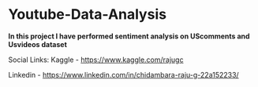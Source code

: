 # Youtube-Data-Analysis
**In this project I have performed sentiment analysis on UScomments and Usvideos dataset**

Social Links:
Kaggle - https://www.kaggle.com/rajugc

Linkedin - https://www.linkedin.com/in/chidambara-raju-g-22a152233/
